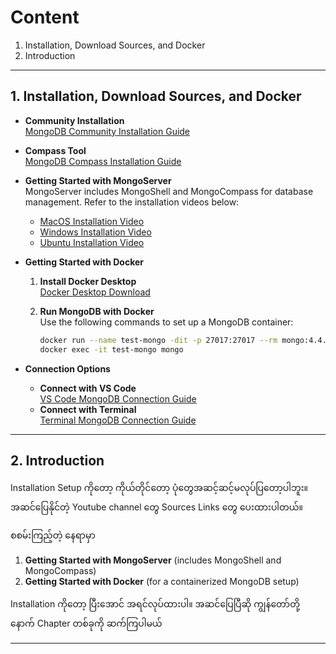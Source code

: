 # Content

1. Installation, Download Sources, and Docker
2. Introduction

---

## 1. Installation, Download Sources, and Docker

- **Community Installation**  
   [MongoDB Community Installation Guide](https://www.mongodb.com/docs/manual/administration/install-community/)
    
- **Compass Tool**  
   [MongoDB Compass Installation Guide](https://www.mongodb.com/docs/compass/current/install/)

- **Getting Started with MongoServer**  
   MongoServer includes MongoShell and MongoCompass for database management. Refer to the installation videos below:

   - [MacOS Installation Video](https://www.youtube.com/watch?v=8gUQL2zlpvI&t=592s)
   - [Windows Installation Video](https://www.youtube.com/watch?v=OiMOQr457Qs)
   - [Ubuntu Installation Video](https://www.youtube.com/watch?v=HSIh8UswVVY)

- **Getting Started with Docker**

   1. **Install Docker Desktop**  
      [Docker Desktop Download](https://www.docker.com/products/docker-desktop)
   2. **Run MongoDB with Docker**  
      Use the following commands to set up a MongoDB container:

      ```bash
      docker run --name test-mongo -dit -p 27017:27017 --rm mongo:4.4.1
      docker exec -it test-mongo mongo
      ```

- **Connection Options**

   - **Connect with VS Code**  
     [VS Code MongoDB Connection Guide](https://www.youtube.com/watch?v=Dg1v3-Rkxv0)
   - **Connect with Terminal**  
     [Terminal MongoDB Connection Guide](https://www.youtube.com/watch?v=0-mc8obNrw4)

---

## 2. Introduction

Installation Setup ကိုတော့ ကိုယ်တိုင်တော့ ပုံတွေအဆင့်ဆင့်မလုပ်ပြတော့ပါဘူး။ အဆင်ပြေနိုင်တဲ့ Youtube channel တွေ Sources Links တွေ ပေးထားပါတယ်။

စစမ်းကြည့်တဲ့ နေရာမှာ

1. **Getting Started with MongoServer** (includes MongoShell and MongoCompass)
2. **Getting Started with Docker** (for a containerized MongoDB setup)

Installation ကိုတော့ ပြီးအောင် အရင်လုပ်ထားပါ။ အဆင်ပြေပြီဆို ကျွန်တော်တို့ နောက် Chapter တစ်ခုကို ဆက်ကြပါမယ်

---
